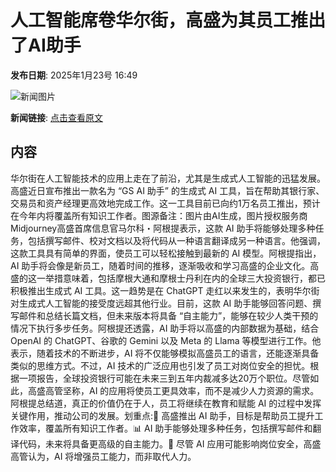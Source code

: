 # 人工智能席卷华尔街，高盛为其员工推出了AI助手

**发布日期**: 2025年1月23号 16:49

![新闻图片](https://pic.chinaz.com/picmap/thumb/202308011356216583_0.jpg)

**新闻链接**: [点击查看原文](https://www.aibase.com/zh/news/14965)

## 内容

华尔街在人工智能技术的应用上走在了前沿，尤其是生成式人工智能的迅猛发展。高盛近日宣布推出一款名为 “GS AI 助手” 的生成式 AI 工具，旨在帮助其银行家、交易员和资产经理更高效地完成工作。这一工具目前已向约1万名员工推出，预计在今年内将覆盖所有知识工作者。图源备注：图片由AI生成，图片授权服务商Midjourney高盛首席信息官马尔科・阿根提表示，这款 AI 助手将能够处理多种任务，包括撰写邮件、校对文档以及将代码从一种语言翻译成另一种语言。他强调，这款工具具有简单的界面，使员工可以轻松接触到最新的 AI 模型。阿根提指出，AI 助手将会像是新员工，随着时间的推移，逐渐吸收和学习高盛的企业文化。高盛的这一举措意味着，包括摩根大通和摩根士丹利在内的全球三大投资银行，都已积极推出生成式 AI 工具。这一趋势是在 ChatGPT 走红以来发生的，表明华尔街对生成式人工智能的接受度远超其他行业。目前，这款 AI 助手能够回答问题、撰写邮件和总结长篇文档，但未来版本将具备 “自主能力”，能够在较少人类干预的情况下执行多步任务。阿根提还透露，AI 助手将以高盛的内部数据为基础，结合 OpenAI 的 ChatGPT、谷歌的 Gemini 以及 Meta 的 Llama 等模型进行工作。他表示，随着技术的不断进步，AI 将不仅能够模拟高盛员工的语言，还能逐渐具备类似的思维方式。不过，AI 技术的广泛应用也引发了员工对岗位安全的担忧。根据一项报告，全球投资银行可能在未来三到五年内裁减多达20万个职位。尽管如此，高盛高管坚称，AI 的应用将使员工更具效率，而不是减少人力资源的需求。阿根提总结道，真正的价值仍在于人，员工将继续在教育和赋能 AI 的过程中发挥关键作用，推动公司的发展。划重点:🌟 高盛推出 AI 助手，目标是帮助员工提升工作效率，覆盖所有知识工作者。📊 AI 助手能够处理多种任务，包括撰写邮件和翻译代码，未来将具备更高级的自主能力。💼 尽管 AI 应用可能影响岗位安全，高盛高管认为，AI 将增强员工能力，而非取代人力。
